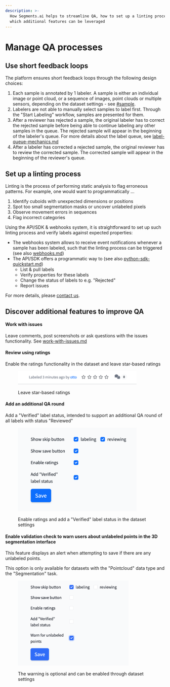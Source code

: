 ```yaml
---
description: >-
  How Segments.ai helps to streamline QA, how to set up a linting process and
  which additional features can be leveraged
---
```


# Manage QA processes

## Use short feedback loops

The platform ensures short feedback loops through the following design choices:

1. Each sample is annotated by 1 labeler. A sample is either an individual image or point cloud, or a sequence of images, point clouds or multiple sensors, depending on the dataset settings - see [#sample](../background/main-concepts.md#sample "mention").
2. Labelers are not able to manually select samples to label first. Through the "Start Labeling" workflow, samples are presented for them.
3. After a reviewer has rejected a sample, the original labeler has to correct the rejected sample before being able to continue labeling any other samples in the queue. The rejected sample will appear in the beginning of the labeler's queue. For more details about the label queue, see [label-queue-mechanics.md](../background/label-queue-mechanics.md "mention")
4. After a labeler has corrected a rejected sample, the original reviewer has to review the corrected sample. The corrected sample will appear in the beginning of the reviewer's queue.

## Set up a linting process

Linting is the process of performing static analysis to flag erroneous patterns. For example, one would want to programmatically ...

1. Identify cuboids with unexpected dimensions or positions
2. Spot too small segmentation masks or uncover unlabeled pixels
3. Observe movement errors in sequences
4. Flag incorrect categories

Using the API/SDK & webhooks system, it is straightforward to set up such linting process and verify labels against expected properties:

* The webhooks system allows to receive event notifications whenever a sample has been labeled, such that the linting process can be triggered (see also [webhooks.md](../how-to-integrate/webhooks.md "mention"))
* The API/SDK offers a programmatic way to (see also [python-sdk-quickstart.md](../tutorials/python-sdk-quickstart.md "mention"))
  * List & pull labels
  * Verify properties for these labels
  * Change the status of labels to e.g. "Rejected"
  * Report issues&#x20;

For more details, please [contact us](https://segments.ai/contact).

## Discover additional features to improve QA

#### Work with issues

Leave comments, post screenshots or ask questions with the issues functionality. See [work-with-issues.md](work-with-issues.md "mention")

#### Review using ratings

Enable the ratings functionality in the dataset and leave star-based ratings

<figure><img src="../.gitbook/assets/Screenshot 2023-11-13 at 12.20.18 (1).png" alt="" width="375"><figcaption><p>Leave star-based ratings</p></figcaption></figure>

#### Add an additional QA round

Add a "Verified" label status, intended to support an additional QA round of all labels with status "Reviewed"



<figure><img src="../.gitbook/assets/Screenshot 2023-11-13 at 12.14.55.png" alt="" width="375"><figcaption><p>Enable ratings and add a "Verified" label status in the dataset settings</p></figcaption></figure>

#### Enable validation check to warn users about unlabeled points in the 3D segmentation interface

This feature displays an alert when attempting to save if there are any unlabeled points.&#x20;

This option is only available for datasets with the "Pointcloud" data type and the "Segmentation" task.&#x20;

<figure><img src="../.gitbook/assets/image.png" alt="" width="350"><figcaption><p>The warning is optional and can be enabled through dataset settings</p></figcaption></figure>
